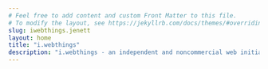 ```yaml
---
# Feel free to add content and custom Front Matter to this file.
# To modify the layout, see https://jekyllrb.com/docs/themes/#overriding-theme-defaults
slug: iwebthings.jenett
layout: home
title: "i.webthings"
description: "i.webthings - an independent and noncommercial web initiative."
---
```

 
